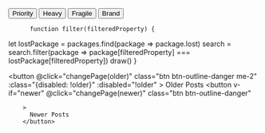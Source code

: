  <div class="col d-flex justify-content-around">
          <button class="btn btn-color" onclick="filter('priority')">Priority</button>
          <button class="btn btn-color" onclick="filter('heavy')">Heavy</button>
          <button class="btn btn-color" onclick="filter('fragile')">Fragile</button>
          <button class="btn btn-color" onclick="filter('brand')">Brand</button>

          function filter(filteredProperty) {
  let lostPackage = packages.find(package => package.lost)
  search = search.filter(package => package[filteredProperty] === lostPackage[filteredProperty])
  draw()
}




<button
          @click="changePage(older)"
          class="btn btn-outline-danger me-2"
          :class="{disabled: !older}"
          :disabled="!older"
        >
          Older Posts
        </button>
        <button
          v-if="newer"
          @click="changePage(newer)"
          class="btn btn-outline-danger"

        >
          Newer Posts
        </button>

